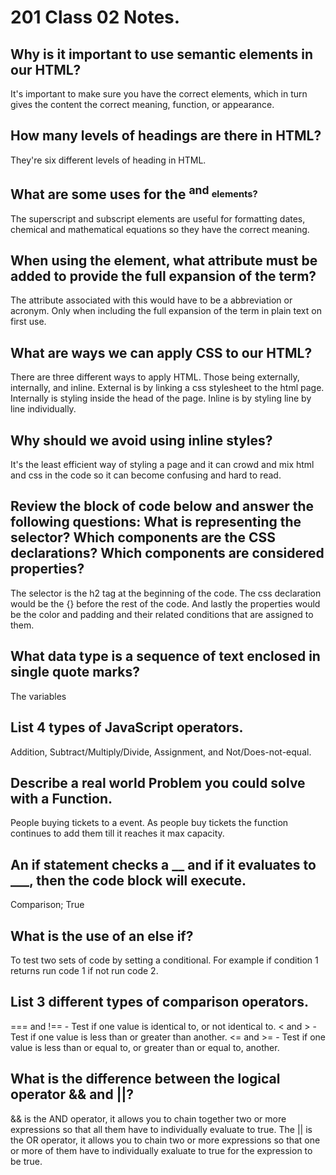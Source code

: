 # 201 Class 02 Notes.

## Why is it important to use semantic elements in our HTML?

It's important to make sure you have the correct elements, which in turn gives the content the correct meaning, function, or appearance.

## How many levels of headings are there in HTML?

They're six different levels of heading in HTML.

## What are some uses for the <sup> and <sub> elements?

The superscript and subscript elements are useful for formatting dates, chemical and mathematical equations so they have the correct meaning.

## When using the <abbr> element, what attribute must be added to provide the full expansion of the term?

The attribute associated with this would have to be a abbreviation or acronym. Only when including the full expansion of the term in plain text on first use.

## What are ways we can apply CSS to our HTML?

There are three different ways to apply HTML. Those being externally, internally, and inline. External is by linking a css stylesheet to the html page. Internally is styling inside the head of the page. Inline is by styling line by line individually.

## Why should we avoid using inline styles?

It's the least efficient way of styling a page and it can crowd and mix html and css in the code so it can become confusing and hard to read.

## Review the block of code below and answer the following questions: What is representing the selector? Which components are the CSS declarations? Which components are considered properties?

The selector is the h2 tag at the beginning of the code. The css declaration would be the {} before the rest of the code. And lastly the properties would be the color and padding and their related conditions that are assigned to them.

## What data type is a sequence of text enclosed in single quote marks?

The variables

## List 4 types of JavaScript operators.

Addition, Subtract/Multiply/Divide, Assignment, and Not/Does-not-equal.

## Describe a real world Problem you could solve with a Function.

People buying tickets to a event. As people buy tickets the function continues to add them till it reaches it max capacity.

## An if statement checks a __ and if it evaluates to ___, then the code block will execute.

Comparison; True

## What is the use of an else if?

To test two sets of code by setting a conditional. For example if condition 1 returns run code 1 if not run code 2.

## List 3 different types of comparison operators.

=== and !== - Test if one value is identical to, or not identical to.
< and > - Test if one value is less than or greater than another.
<= and >= - Test if one value is less than or equal to, or greater than or equal to, another.

## What is the difference between the logical operator && and ||?

&& is the AND operator, it allows you to chain together two or more expressions so that all them have to individually evaluate to true. The || is the OR operator, it allows you to chain two or more expressions so that one or more of them have to individually exaluate to true for the expression to be true.
